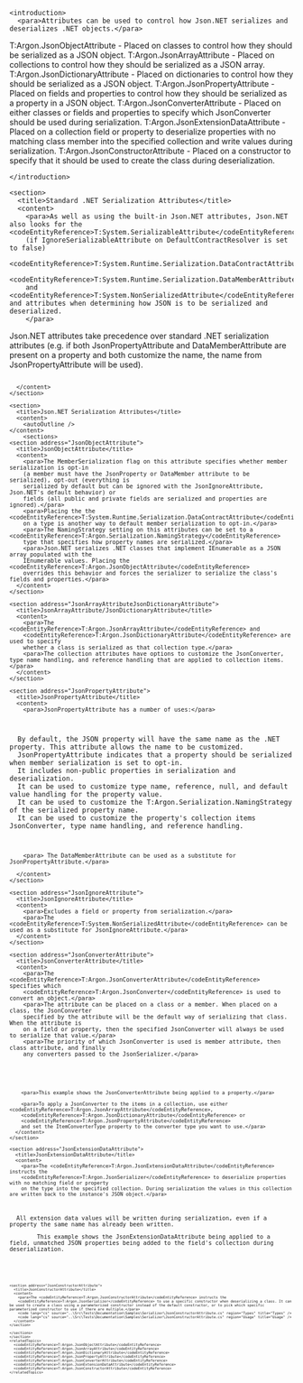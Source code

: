 <?xml version="1.0" encoding="utf-8"?>
<topic id="SerializationAttributes" revisionNumber="1">
  <developerConceptualDocument xmlns="http://ddue.schemas.microsoft.com/authoring/2003/5" xmlns:xlink="http://www.w3.org/1999/xlink">

    <introduction>
      <para>Attributes can be used to control how Json.NET serializes and deserializes .NET objects.</para>

<list class="bullet">
  <listItem><para><codeEntityReference>T:Argon.JsonObjectAttribute</codeEntityReference> - Placed on classes to control how they should be serialized as a JSON object.</para></listItem>
  <listItem><para><codeEntityReference>T:Argon.JsonArrayAttribute</codeEntityReference> - Placed on collections to control how they should be serialized as a JSON array.</para></listItem>
  <listItem><para><codeEntityReference>T:Argon.JsonDictionaryAttribute</codeEntityReference> - Placed on dictionaries to control how they should be serialized as a JSON object.</para></listItem>
  <listItem><para><codeEntityReference>T:Argon.JsonPropertyAttribute</codeEntityReference> - Placed on fields and properties to control how they should be serialized as a property in a JSON object.</para></listItem>
  <listItem><para><codeEntityReference>T:Argon.JsonConverterAttribute</codeEntityReference> - Placed on either classes or fields and properties to specify which JsonConverter should be used during serialization.</para></listItem>
  <listItem><para><codeEntityReference>T:Argon.JsonExtensionDataAttribute</codeEntityReference> - Placed on a collection field or property to deserialize properties with no matching class member into the specified collection and write values during serialization.</para></listItem>
  <listItem><para><codeEntityReference>T:Argon.JsonConstructorAttribute</codeEntityReference> - Placed on a constructor to specify that it should be used to create the class during deserialization.</para></listItem>
</list>

    </introduction>
    
    <section>
      <title>Standard .NET Serialization Attributes</title>
      <content>
        <para>As well as using the built-in Json.NET attributes, Json.NET also looks for the <codeEntityReference>T:System.SerializableAttribute</codeEntityReference>
        (if IgnoreSerializableAttribute on DefaultContractResolver is set to false)
        <codeEntityReference>T:System.Runtime.Serialization.DataContractAttribute</codeEntityReference>,
        <codeEntityReference>T:System.Runtime.Serialization.DataMemberAttribute</codeEntityReference>,
        and <codeEntityReference>T:System.NonSerializedAttribute</codeEntityReference> and attributes when determining how JSON is to be serialized and deserialized.
        </para>

<alert class="note">
  <para>Json.NET attributes take precedence over standard .NET serialization attributes (e.g. if both JsonPropertyAttribute
  and DataMemberAttribute are present on a property and both customize the name,
  the name from JsonPropertyAttribute will be used).</para>
</alert>        

<code lang="cs" source="..\Src\Tests\Documentation\SerializationTests.cs" region="SerializationAttributes" title="Serialization Attributes Example" />
        
      </content>
    </section>
    
    <section>
      <title>Json.NET Serialization Attributes</title>
      <content>
        <autoOutline />
    </content>
        <sections>
    <section address="JsonObjectAttribute">
      <title>JsonObjectAttribute</title>
      <content>
        <para>The MemberSerialization flag on this attribute specifies whether member serialization is opt-in
        (a member must have the JsonProperty or DataMember attribute to be serialized), opt-out (everything is
        serialized by default but can be ignored with the JsonIgnoreAttribute, Json.NET's default behavior) or
        fields (all public and private fields are serialized and properties are ignored).</para>
        <para>Placing the the <codeEntityReference>T:System.Runtime.Serialization.DataContractAttribute</codeEntityReference>
        on a type is another way to default member serialization to opt-in.</para>
        <para>The NamingStrategy setting on this attributes can be set to a <codeEntityReference>T:Argon.Serialization.NamingStrategy</codeEntityReference>
        type that specifies how property names are serialized.</para>
        <para>Json.NET serializes .NET classes that implement IEnumerable as a JSON array populated with the
        IEnumerable values. Placing the <codeEntityReference>T:Argon.JsonObjectAttribute</codeEntityReference>
        overrides this behavior and forces the serializer to serialize the class's fields and properties.</para>
      </content>
    </section>
        
    <section address="JsonArrayAttributeJsonDictionaryAttribute">
      <title>JsonArrayAttribute/JsonDictionaryAttribute</title>
      <content>
        <para>The <codeEntityReference>T:Argon.JsonArrayAttribute</codeEntityReference> and
        <codeEntityReference>T:Argon.JsonDictionaryAttribute</codeEntityReference> are used to specify
        whether a class is serialized as that collection type.</para>
        <para>The collection attributes have options to customize the JsonConverter, type name handling, and reference handling that are applied to collection items.</para>
      </content>
    </section>
        
    <section address="JsonPropertyAttribute">
      <title>JsonPropertyAttribute</title>
      <content>
        <para>JsonPropertyAttribute has a number of uses:</para>
        
<list class="bullet">
  <listItem><para>By default, the JSON property will have the same name as the .NET property. This attribute allows the name to be customized.</para></listItem>
  <listItem><para>JsonPropertyAttribute indicates that a property should be serialized when member serialization is set to opt-in.</para></listItem>
  <listItem><para>It includes non-public properties in serialization and deserialization.</para></listItem>
  <listItem><para>It can be used to customize type name, reference, null, and default value handling for the property value.</para></listItem>
  <listItem><para>It can be used to customize the <codeEntityReference>T:Argon.Serialization.NamingStrategy</codeEntityReference> of the serialized property name.</para></listItem>
  <listItem><para>It can be used to customize the property's collection items JsonConverter, type name handling, and reference handling.</para></listItem>
</list>
        
        <para> The DataMemberAttribute can be used as a substitute for JsonPropertyAttribute.</para>
        
      </content>
    </section>
        
    <section address="JsonIgnoreAttribute">
      <title>JsonIgnoreAttribute</title>
      <content>
        <para>Excludes a field or property from serialization.</para>
        <para>The <codeEntityReference>T:System.NonSerializedAttribute</codeEntityReference> can be used as a substitute for JsonIgnoreAttribute.</para>
      </content>
    </section>
        
    <section address="JsonConverterAttribute">
      <title>JsonConverterAttribute</title>
      <content>
        <para>The <codeEntityReference>T:Argon.JsonConverterAttribute</codeEntityReference> specifies which
        <codeEntityReference>T:Argon.JsonConverter</codeEntityReference> is used to convert an object.</para>
        <para>The attribute can be placed on a class or a member. When placed on a class, the JsonConverter
        specified by the attribute will be the default way of serializing that class. When the attribute is
        on a field or property, then the specified JsonConverter will always be used to serialize that value.</para>
        <para>The priority of which JsonConverter is used is member attribute, then class attribute, and finally
        any converters passed to the JsonSerializer.</para>

<code lang="cs" source="..\Src\Tests\Documentation\Samples\Serializer\JsonConverterAttributeProperty.cs" region="Types" title="JsonConverterAttribute Property Example" />
       
        <para>This example shows the JsonConverterAttribute being applied to a property.</para>
                
        <para>To apply a JsonConverter to the items in a collection, use either <codeEntityReference>T:Argon.JsonArrayAttribute</codeEntityReference>,
        <codeEntityReference>T:Argon.JsonDictionaryAttribute</codeEntityReference> or
        <codeEntityReference>T:Argon.JsonPropertyAttribute</codeEntityReference>
        and set the ItemConverterType property to the converter type you want to use.</para>
      </content>
    </section>
        
    <section address="JsonExtensionDataAttribute">
      <title>JsonExtensionDataAttribute</title>
      <content>
        <para>The <codeEntityReference>T:Argon.JsonExtensionDataAttribute</codeEntityReference> instructs the
        <codeEntityReference>T:Argon.JsonSerializer</codeEntityReference> to deserialize properties with no matching field or property
        on the type into the specified collection. During serialization the values in this collection are written back to the instance's JSON object.</para>

<alert class="note">
  <para>All extension data values will be written during serialization, even if a property the same name has already been written.</para>
</alert>        
        <para>This example shows the JsonExtensionDataAttribute being applied to a field, unmatched JSON properties being added to the field's collection during deserialization.</para>
        <code lang="cs" source="..\Src\Tests\Documentation\Samples\Serializer\DeserializeExtensionData.cs" region="Types" title="Types" />
        <code lang="cs" source="..\Src\Tests\Documentation\Samples\Serializer\DeserializeExtensionData.cs" region="Usage" title="Usage" />
      </content>
    </section>
        
    <section address="JsonConstructorAttribute">
      <title>JsonConstructorAttribute</title>
      <content>
        <para>The <codeEntityReference>T:Argon.JsonConstructorAttribute</codeEntityReference> instructs the
        <codeEntityReference>T:Argon.JsonSerializer</codeEntityReference> to use a specific constructor when deserializing a class. It can be used to create a class using a parameterized constructor instead of the default constructor, or to pick which specific parameterized constructor to use if there are multiple.</para>
        <code lang="cs" source="..\Src\Tests\Documentation\Samples\Serializer\JsonConstructorAttribute.cs" region="Types" title="Types" />
        <code lang="cs" source="..\Src\Tests\Documentation\Samples\Serializer\JsonConstructorAttribute.cs" region="Usage" title="Usage" />
      </content>
    </section>
    
    </sections>
    </section>
    <relatedTopics>
      <codeEntityReference>T:Argon.JsonObjectAttribute</codeEntityReference>
      <codeEntityReference>T:Argon.JsonArrayAttribute</codeEntityReference>
      <codeEntityReference>T:Argon.JsonDictionaryAttribute</codeEntityReference>
      <codeEntityReference>T:Argon.JsonPropertyAttribute</codeEntityReference>
      <codeEntityReference>T:Argon.JsonConverterAttribute</codeEntityReference>
      <codeEntityReference>T:Argon.JsonExtensionDataAttribute</codeEntityReference>
      <codeEntityReference>T:Argon.JsonConstructorAttribute</codeEntityReference>
    </relatedTopics>
  </developerConceptualDocument>
</topic>
